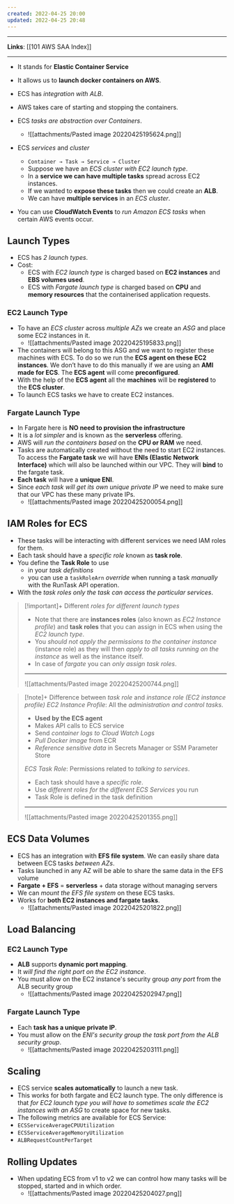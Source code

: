 ```yaml
---
created: 2022-04-25 20:00
updated: 2022-04-25 20:48
---
```

---
**Links**: [[101 AWS SAA Index]]

---
- It stands for **Elastic Container Service**
- It allows us to **launch docker containers on AWS**.
- ECS has *integration with ALB*.
- AWS takes care of starting and stopping the containers.
- ECS *tasks are abstraction over Containers*.
	- ![[attachments/Pasted image 20220425195624.png]]

- ECS *services* and *cluster*
	- `Container → Task → Service → Cluster`
	- Suppose we have an *ECS cluster with EC2 launch type*.
	- In a **service we can have multiple tasks** spread across EC2 instances.
	-  If we wanted to **expose these tasks** then we could create an **ALB**.
	- We can have **multiple services** in an *ECS cluster*.

- You can use **CloudWatch Events** to *run Amazon ECS tasks* when certain AWS events occur. 

## Launch Types
- ECS has *2 launch types*.
- Cost:
	- ECS with *EC2 launch type* is charged based on **EC2 instances** and **EBS volumes used**. 
	- ECS with *Fargate launch type* is charged based on **CPU** and **memory resources** that the containerised application requests.

### EC2 Launch Type
- To have an *ECS cluster* across *multiple AZs* we create an *ASG* and place some EC2 instances in it.
	- ![[attachments/Pasted image 20220425195833.png]]
- The containers will belong to this ASG and we want to register these machines with ECS. To do so we run the **ECS agent on these EC2 instances**. We don’t have to do this manually if we are using an **AMI made for ECS**. The **ECS agent** will come **preconfigured**.
- With the help of the **ECS agent** all the **machines** will be **registered** to the **ECS cluster**.
- To launch ECS tasks we have to create EC2 instances.

### Fargate Launch Type
- In Fargate here is **NO need to provision the infrastructure**
- It is a *lot simpler* and is known as the **serverless** offering.
- AWS will *run the containers based* on the **CPU or RAM** we need.
- Tasks are automatically created without the need to start EC2 instances. To access the **Fargate task** we will have **ENIs (Elastic Network Interface)** which will also be launched within our VPC. They will **bind** to the fargate task.
- **Each task** will have a **unique ENI**.
- Since *each task will get its own unique private IP* we need to make sure that our VPC has these many private IPs.
	- ![[attachments/Pasted image 20220425200054.png]]

## IAM Roles for ECS
- These tasks will be interacting with different services we need IAM roles for them.
- Each task should have a *specific role* known as **task role**.
- You define the **Task Role** to use 
	- in your *task definitions* 
	- you can use a `taskRoleArn` *override* when running a task *manually* with the RunTask API operation. 
- With the *task roles* *only the task can access the particular services*.

> [!important]+ Different *roles for different launch types*
> - Note that there are **instances roles** (also known as *EC2 Instance profile*) and **task roles** that you can assign in ECS when using the *EC2 launch type*. 
> - You *should not apply the permissions to the container instance* (instance role) as they will then *apply to all tasks running on the instance* as well as the instance itself. 
> - In case of *fargate* you can *only assign task roles*.
> ---
> ![[attachments/Pasted image 20220425200744.png]]

> [!note]+ Difference between *task role* and *instance role (EC2 instance profile)*
> *EC2 Instance Profile*: All the *administration and control tasks*.
> - **Used by the ECS agent**
> - Makes API calls to ECS service
> - Send *container logs to Cloud Watch Logs*
> - *Pull Docker image* from ECR
> - *Reference sensitive data* in Secrets Manager or SSM Parameter Store
> 
> *ECS Task Role*: Permissions related to *talking to services*.
> - Each task should have a *specific role*.
> - Use *different roles for the different ECS Services* you run
> - Task Role is defined in the task definition
> ---
> ![[attachments/Pasted image 20220425201355.png]]

## ECS Data Volumes
- ECS has an integration with **EFS file system**. We can easily share data between ECS tasks *between AZs*.
- Tasks launched in any AZ will be able to share the same data in the EFS volume
- **Fargate + EFS** = **serverless** + data storage without managing servers
- We can *mount the EFS file system* on these ECS tasks.
- Works for **both EC2 instances and fargate tasks**.
	- ![[attachments/Pasted image 20220425201822.png]]

## Load Balancing
### EC2 Launch Type
- **ALB** supports **dynamic port mapping**. 
- It *will find the right port on the EC2 instance*.
- You must allow on the EC2 instance's security group *any port* from the ALB security group
	- ![[attachments/Pasted image 20220425202947.png]]

### Fargate Launch Type
- Each **task has a unique private IP**.
- You must allow on the *ENI's security group the task port from the ALB security group*.
	- ![[attachments/Pasted image 20220425203111.png]]

## Scaling 
- ECS service **scales automatically** to launch a new task. 
- This works for both fargate and EC2 launch type. The only difference is that *for EC2 launch type you will have to sometimes scale the EC2 instances with an ASG* to create space for new tasks.
- The following metrics are available for ECS Service: 
- `ECSServiceAverageCPUUtilization`
- `ECSServiceAverageMemoryUtilization`
- `ALBRequestCountPerTarget`

## Rolling Updates
- When updating ECS from v1 to v2 we can control how many tasks will be stopped, started and in which order.
	- ![[attachments/Pasted image 20220425204027.png]]